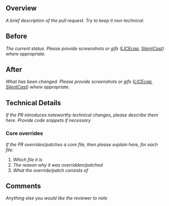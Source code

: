 ## Overview
_A brief description of the pull request. Try to keep it non-technical._

## Before
_The current status. Please provide screenshots or gifs ([LICEcap](http://www.cockos.com/licecap/), [SilentCast](https://github.com/colinkeenan/silentcast)) where appropriate._

## After
_What has been changed. Please provide screenshots or gifs ([LICEcap](http://www.cockos.com/licecap/), [SilentCast](https://github.com/colinkeenan/silentcast)) where appropriate._

## Technical Details
_If the PR introduces noteworthy technical changes, please describe them here. Provide code snippets if necessary_

### Core overrides
_If the PR overrides/patches a core file, then please explain here, for each file:_

1. _Which file it is_
2. _The reason why it was overridden/patched_
3. _What the override/patch consists of_

## Comments
_Anything else you would like the reviewer to note_